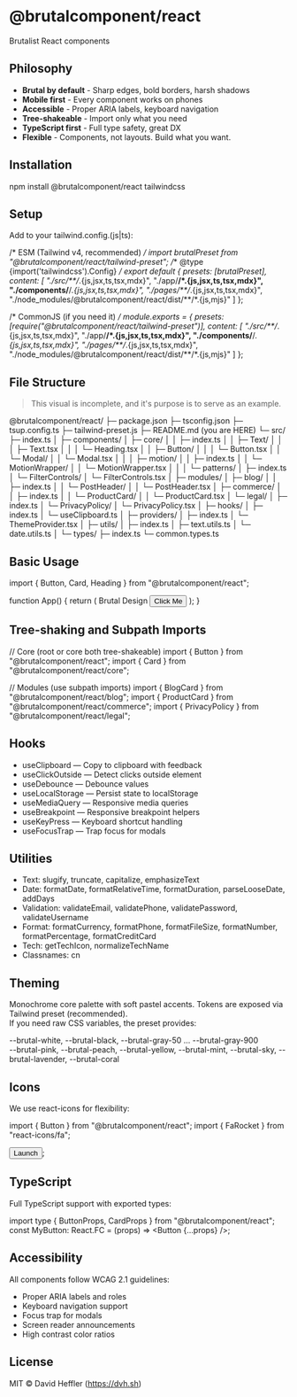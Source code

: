 # @brutalcomponent/react

Brutalist React components

## Philosophy

-  **Brutal by default** - Sharp edges, bold borders, harsh shadows  
-  **Mobile first** - Every component works on phones  
-  **Accessible** - Proper ARIA labels, keyboard navigation  
-  **Tree-shakeable** - Import only what you need  
-  **TypeScript first** - Full type safety, great DX  
-  **Flexible** - Components, not layouts. Build what you want.

## Installation

npm install @brutalcomponent/react tailwindcss

## Setup

Add to your tailwind.config.(js|ts):

/* ESM (Tailwind v4, recommended) */
import brutalPreset from "@brutalcomponent/react/tailwind-preset";
/** @type {import('tailwindcss').Config} */
export default {
  presets: [brutalPreset],
  content: [
    "./src/**/*.{js,jsx,ts,tsx,mdx}",
    "./app/**/*.{js,jsx,ts,tsx,mdx}",
    "./components/**/*.{js,jsx,ts,tsx,mdx}",
    "./pages/**/*.{js,jsx,ts,tsx,mdx}",
    "./node_modules/@brutalcomponent/react/dist/**/*.{js,mjs}"
  ]
};

/* CommonJS (if you need it) */
module.exports = {
  presets: [require("@brutalcomponent/react/tailwind-preset")],
  content: [
    "./src/**/*.{js,jsx,ts,tsx,mdx}",
    "./app/**/*.{js,jsx,ts,tsx,mdx}",
    "./components/**/*.{js,jsx,ts,tsx,mdx}",
    "./pages/**/*.{js,jsx,ts,tsx,mdx}",
    "./node_modules/@brutalcomponent/react/dist/**/*.{js,mjs}"
  ]
};

## File Structure

> This visual is incomplete, and it's purpose is to serve as an example.

@brutalcomponent/react/
├─ package.json
├─ tsconfig.json
├─ tsup.config.ts
├─ tailwind-preset.js
├─ README.md (you are HERE)
└─ src/
   ├─ index.ts
   │
   ├─ components/
   │  ├─ core/
   │  │  ├─ index.ts
   │  │  ├─ Text/
   │  │  │  ├─ Text.tsx
   │  │  │  └─ Heading.tsx
   │  │  ├─ Button/
   │  │  │  └─ Button.tsx
   │  │  └─ Modal/
   │  │     └─ Modal.tsx
   │  │
   │  ├─ motion/
   │  │  ├─ index.ts
   │  │  └─ MotionWrapper/
   │  │     └─ MotionWrapper.tsx
   │  │
   │  └─ patterns/
   │     ├─ index.ts
   │     └─ FilterControls/
   │        └─ FilterControls.tsx
   │
   ├─ modules/
   │  ├─ blog/
   │  │  ├─ index.ts
   │  │  └─ PostHeader/
   │  │     └─ PostHeader.tsx
   │  ├─ commerce/
   │  │  ├─ index.ts
   │  │  └─ ProductCard/
   │  │     └─ ProductCard.tsx
   │  └─ legal/
   │     ├─ index.ts
   │     └─ PrivacyPolicy/
   │        └─ PrivacyPolicy.tsx
   │
   ├─ hooks/
   │  ├─ index.ts
   │  └─ useClipboard.ts
   │
   ├─ providers/
   │  ├─ index.ts
   │  └─ ThemeProvider.tsx
   │
   ├─ utils/
   │  ├─ index.ts
   │  ├─ text.utils.ts
   │  └─ date.utils.ts
   │
   └─ types/
      ├─ index.ts
      └─ common.types.ts


## Basic Usage

import { Button, Card, Heading } from "@brutalcomponent/react";

function App() {
  return (
    <Card variant="raised" accent="pink">
      <Heading as="h1" skew="left">
        Brutal Design
      </Heading>
      <Button variant="primary" brutal>
        Click Me
      </Button>
    </Card>
  );
}

## Tree-shaking and Subpath Imports

// Core (root or core both tree-shakeable)
import { Button } from "@brutalcomponent/react";
import { Card } from "@brutalcomponent/react/core";

// Modules (use subpath imports)
import { BlogCard } from "@brutalcomponent/react/blog";
import { ProductCard } from "@brutalcomponent/react/commerce";
import { PrivacyPolicy } from "@brutalcomponent/react/legal";

## Hooks

-  useClipboard — Copy to clipboard with feedback
-  useClickOutside — Detect clicks outside element
-  useDebounce — Debounce values
-  useLocalStorage — Persist state to localStorage
-  useMediaQuery — Responsive media queries
-  useBreakpoint — Responsive breakpoint helpers
-  useKeyPress — Keyboard shortcut handling
-  useFocusTrap — Trap focus for modals

## Utilities

-  Text: slugify, truncate, capitalize, emphasizeText
-  Date: formatDate, formatRelativeTime, formatDuration, parseLooseDate, addDays
-  Validation: validateEmail, validatePhone, validatePassword, validateUsername
-  Format: formatCurrency, formatPhone, formatFileSize, formatNumber, formatPercentage, formatCreditCard
-  Tech: getTechIcon, normalizeTechName
-  Classnames: cn

## Theming

Monochrome core palette with soft pastel accents. Tokens are exposed via Tailwind preset (recommended).  
If you need raw CSS variables, the preset provides:

--brutal-white, --brutal-black, --brutal-gray-50 … --brutal-gray-900  
--brutal-pink, --brutal-peach, --brutal-yellow, --brutal-mint, --brutal-sky, --brutal-lavender, --brutal-coral

## Icons

We use react-icons for flexibility:

import { Button } from "@brutalcomponent/react";
import { FaRocket } from "react-icons/fa";

<Button leftIcon={FaRocket}>Launch</Button>;

## TypeScript

Full TypeScript support with exported types:

import type { ButtonProps, CardProps } from "@brutalcomponent/react";
const MyButton: React.FC<ButtonProps> = (props) => <Button {...props} />;

## Accessibility

All components follow WCAG 2.1 guidelines:
-  Proper ARIA labels and roles
-  Keyboard navigation support
-  Focus trap for modals
-  Screen reader announcements
-  High contrast color ratios

## License

MIT © David Heffler (https://dvh.sh)


